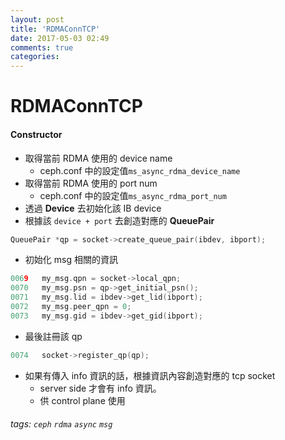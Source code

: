 ```yaml
---
layout: post
title: 'RDMAConnTCP'
date: 2017-05-03 02:49
comments: true
categories: 
---
```

RDMAConnTCP
===========

#### Constructor
- 取得當前 RDMA 使用的 device name
	- ceph.conf 中的設定值`ms_async_rdma_device_name`
- 取得當前 RDMA 使用的 port num
	- ceph.conf 中的設定值`ms_async_rdma_port_num`
- 透過 **Device** 去初始化該 IB device
- 根據該 `device + port` 去創造對應的 **QueuePair**
``` c++
QueuePair *qp = socket->create_queue_pair(ibdev, ibport);
```
- 初始化 msg 相關的資訊
``` c++
0069   my_msg.qpn = socket->local_qpn;
0070   my_msg.psn = qp->get_initial_psn();
0071   my_msg.lid = ibdev->get_lid(ibport);
0072   my_msg.peer_qpn = 0;
0073   my_msg.gid = ibdev->get_gid(ibport);
```
- 最後註冊該 qp
``` c++
0074   socket->register_qp(qp);
```
- 如果有傳入 info  資訊的話，根據資訊內容創造對應的 tcp socket
	- server side 才會有 info 資訊。
	- 供 control plane 使用


###### tags: `ceph` `rdma` `async` `msg`